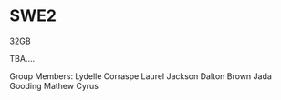 # SWE2

32GB

TBA....



<h>Group Members:</h1>
Lydelle Corraspe
Laurel Jackson
Dalton Brown
Jada Gooding
Mathew Cyrus
